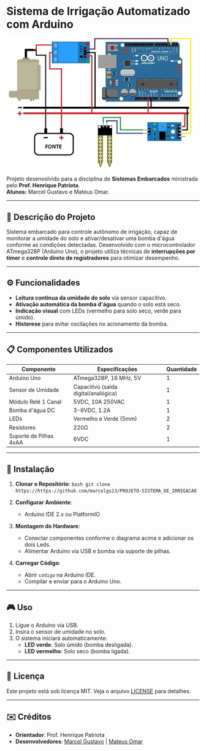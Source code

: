 # Sistema de Irrigação Automatizado com Arduino

![Diagrama do Sistema](esquema_de_montagem.jpg) 

Projeto desenvolvido para a disciplina de **Sistemas Embarcados** ministrada pelo **Prof. Henrique Patriota**.  
**Alunos:** Marcel Gustavo e Mateus Omar.

---

## 🚀 Descrição do Projeto
Sistema embarcado para controle autônomo de irrigação, capaz de monitorar a umidade do solo e ativar/desativar uma bomba d'água conforme as condições detectadas. Desenvolvido com o microcontrolador ATmega328P (Arduino Uno), o projeto utiliza técnicas de  **interrupções por timer** e **controle direto de registradores** para otimizar desempenho.

---

## ⚙️ Funcionalidades
- **Leitura contínua da umidade do solo** via sensor capacitivo.
- **Ativação automática da bomba d'água** quando o solo está seco.
- **Indicação visual** com LEDs (vermelho para solo seco, verde para úmido).
- **Histerese** para evitar oscilações no acionamento da bomba.

---

## 📋 Componentes Utilizados
| Componente               | Especificações                          | Quantidade |
|--------------------------|-----------------------------------------|------------|
| Arduino Uno              | ATmega328P, 16 MHz, 5V                 | 1          |
| Sensor de Umidade        | Capacitivo (saída digital/analógica)    | 1          |
| Módulo Relé 1 Canal      | 5VDC, 10A 250VAC                       | 1          |
| Bomba d'água DC          | 3-6VDC, 1.2A                           | 1          |
| LEDs                     | Vermelho e Verde (5mm)                  | 2          |
| Resistores               | 220Ω                                    | 2          |
| Suporte de Pilhas 4xAA   | 6VDC                                    | 1          |

---

## 🔧 Instalação
1. **Clonar o Repositório**:
   ``bash
   git clone https://https://github.com/marcelgs13/PROJETO-SISTEMA_DE_IRRIGACAO
   ``

2. **Configurar Ambiente**:
   - Arduino IDE 2.x ou PlatformIO

3. **Montagem do Hardware**:
   - Conectar componentes conforme o diagrama acima e adicionar os dois Leds.
   - Alimentar Arduino via USB e bomba via suporte de pilhas.

4. **Carregar Código**:
   - Abrir `código` na Arduino IDE.
   - Compilar e enviar para o Arduino Uno.

---

## 🎮 Uso
1. Ligue o Arduino via USB.
2. Insira o sensor de umidade no solo.
3. O sistema iniciará automaticamente:
   - **LED verde**: Solo úmido (bomba desligada).
   - **LED vermelho**: Solo seco (bomba ligada).

---

## 📄 Licença
Este projeto está sob licença MIT. Veja o arquivo [LICENSE](LICENSE) para detalhes.

---

## ✉️ Créditos
- **Orientador**: Prof. Henrique Patriota  
- **Desenvolvedores**: [Marcel Gustavo](https://github.com/marcelgs13) | [Mateus Omar](https://github.com/M4T3U5123)
